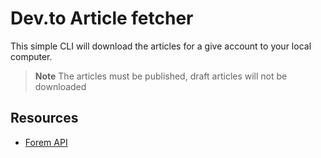 # Dev.to Article fetcher

This simple CLI will download the articles for a give account to your local computer.

> **Note**
> The articles must be published, draft articles will not be downloaded

## Resources

- [Forem API](https://developers.forem.com/api)
